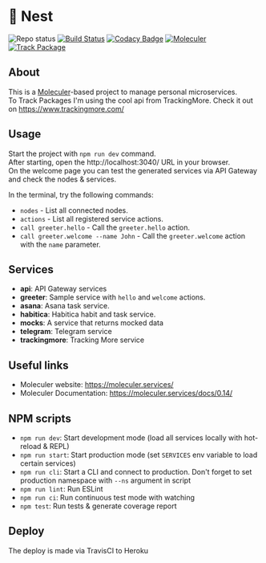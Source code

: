 # :deciduous_tree: Nest

![Repo status](https://www.repostatus.org/badges/latest/active.svg)
[![Build Status](https://travis-ci.com/Markkop/nest.svg?token=kLjLhr4pnWBb2ZsKxrHz&branch=master)](https://travis-ci.com/Markkop/nest)
[![Codacy Badge](https://api.codacy.com/project/badge/Grade/b73c2ddd14e0433698aa6d9ab1d55a3b)](https://www.codacy.com/manual/Markkop/nest?utm_source=github.com&amp;utm_medium=referral&amp;utm_content=Markkop/nest&amp;utm_campaign=Badge_Grade)
[![Moleculer](https://badgen.net/badge/Powered%20by/Moleculer/0e83cd)](https://moleculer.services)
[![Track Package](https://badgen.net/badge/Track%20Package/TrackingMore/0e83cd)](https://www.trackingmore.com/)

## About

This is a [Moleculer](https://moleculer.services/)-based project to manage personal microservices.  
To Track Packages I'm using the cool api from TrackingMore. Check it out on https://www.trackingmore.com/

## Usage

Start the project with `npm run dev` command.  
After starting, open the http://localhost:3040/ URL in your browser.  
On the welcome page you can test the generated services via API Gateway and check the nodes & services.

In the terminal, try the following commands:

-   `nodes` - List all connected nodes.
-   `actions` - List all registered service actions.
-   `call greeter.hello` - Call the `greeter.hello` action.
-   `call greeter.welcome --name John` - Call the `greeter.welcome` action with the `name` parameter.

## Services

-   **api**: API Gateway services
-   **greeter**: Sample service with `hello` and `welcome` actions.
-   **asana**: Asana task service.
-   **habitica**: Habitica habit and task service.
-   **mocks**: A service that returns mocked data
-   **telegram**: Telegram service
-   **trackingmore**: Tracking More service

## Useful links

-   Moleculer website: https://moleculer.services/
-   Moleculer Documentation: https://moleculer.services/docs/0.14/

## NPM scripts

-   `npm run dev`: Start development mode (load all services locally with hot-reload & REPL)
-   `npm run start`: Start production mode (set `SERVICES` env variable to load certain services)
-   `npm run cli`: Start a CLI and connect to production. Don't forget to set production namespace with `--ns` argument in script
-   `npm run lint`: Run ESLint
-   `npm run ci`: Run continuous test mode with watching
-   `npm test`: Run tests & generate coverage report

## Deploy

The deploy is made via TravisCI to Heroku
